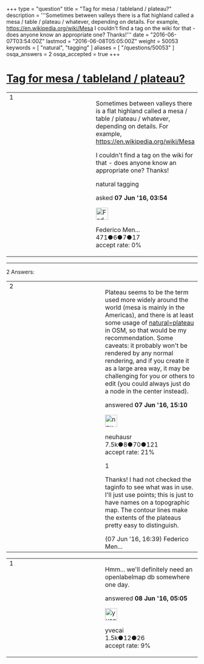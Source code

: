 +++
type = "question"
title = "Tag for mesa / tableland / plateau?"
description = '''Sometimes between valleys there is a flat highland called a mesa / table / plateau / whatever, depending on details. For example, https://en.wikipedia.org/wiki/Mesa I couldn&#x27;t find a tag on the wiki for that - does anyone know an appropriate one? Thanks!'''
date = "2016-06-07T03:54:00Z"
lastmod = "2016-06-08T05:05:00Z"
weight = 50053
keywords = [ "natural", "tagging" ]
aliases = [ "/questions/50053" ]
osqa_answers = 2
osqa_accepted = true
+++

<div class="headNormal">

# [Tag for mesa / tableland / plateau?](/questions/50053/tag-for-mesa-tableland-plateau)

</div>

<div id="main-body">

<div id="askform">

<table id="question-table" style="width:100%;">
<colgroup>
<col style="width: 50%" />
<col style="width: 50%" />
</colgroup>
<tbody>
<tr>
<td style="width: 30px; vertical-align: top"><div class="vote-buttons">
<span id="post-50053-upvote" class="ajax-command post-vote up" rel="nofollow" title="I like this post (click again to cancel)"> </span>
<div id="post-50053-score" class="post-score" title="current number of votes">
1
</div>
<span id="post-50053-downvote" class="ajax-command post-vote down" rel="nofollow" title="I dont like this post (click again to cancel)"> </span> <span id="favorite-mark" class="ajax-command favorite-mark" rel="nofollow" title="mark/unmark this question as favorite (click again to cancel)"> </span>
<div id="favorite-count" class="favorite-count">
&#10;</div>
</div></td>
<td><div id="item-right">
<div class="question-body">
<p>Sometimes between valleys there is a flat highland called a mesa / table / plateau / whatever, depending on details. For example, <a href="https://en.wikipedia.org/wiki/Mesa">https://en.wikipedia.org/wiki/Mesa</a></p>
<p>I couldn't find a tag on the wiki for that - does anyone know an appropriate one? Thanks!</p>
</div>
<div id="question-tags" class="tags-container tags">
<span class="post-tag tag-link-natural" rel="tag" title="see questions tagged &#39;natural&#39;">natural</span> <span class="post-tag tag-link-tagging" rel="tag" title="see questions tagged &#39;tagging&#39;">tagging</span>
</div>
<div id="question-controls" class="post-controls">
&#10;</div>
<div class="post-update-info-container">
<div class="post-update-info post-update-info-user">
<p>asked <strong>07 Jun '16, 03:54</strong></p>
<img src="https://secure.gravatar.com/avatar/e81394b007264247f2acb0e57e596301?s=32&amp;d=identicon&amp;r=g" class="gravatar" width="32" height="32" alt="Federico%20Mena%20Quintero&#39;s gravatar image" />
<p><span>Federico Men...</span><br />
<span class="score" title="471 reputation points">471</span><span title="6 badges"><span class="badge1">●</span><span class="badgecount">6</span></span><span title="7 badges"><span class="silver">●</span><span class="badgecount">7</span></span><span title="17 badges"><span class="bronze">●</span><span class="badgecount">17</span></span><br />
<span class="accept_rate" title="Rate of the user&#39;s accepted answers">accept rate:</span> <span title="Federico Mena Quintero has no accepted answers">0%</span></p>
</div>
</div>
<div id="comments-container-50053" class="comments-container">
&#10;</div>
<div id="comment-tools-50053" class="comment-tools">
&#10;</div>
<div class="clear">
&#10;</div>
<div id="comment-50053-form-container" class="comment-form-container">
&#10;</div>
<div class="clear">
&#10;</div>
</div></td>
</tr>
</tbody>
</table>

------------------------------------------------------------------------

<div class="tabBar">

<span id="sort-top"></span>

<div class="headQuestions">

2 Answers:

</div>

</div>

<span id="50070"></span>

<div id="answer-container-50070" class="answer accepted-answer">

<table style="width:100%;">
<colgroup>
<col style="width: 50%" />
<col style="width: 50%" />
</colgroup>
<tbody>
<tr>
<td style="width: 30px; vertical-align: top"><div class="vote-buttons">
<span id="post-50070-upvote" class="ajax-command post-vote up" rel="nofollow" title="I like this post (click again to cancel)"> </span>
<div id="post-50070-score" class="post-score" title="current number of votes">
2
</div>
<span id="post-50070-downvote" class="ajax-command post-vote down" rel="nofollow" title="I dont like this post (click again to cancel)"> </span> <span class="accept-answer on" rel="nofollow" title="Federico Mena Quintero has selected this answer as the correct answer"> </span>
</div></td>
<td><div class="item-right">
<div class="answer-body">
<p>Plateau seems to be the term used more widely around the world (mesa is mainly in the Americas), and there is at least some usage of <a href="http://taginfo.openstreetmap.org/tags/natural=plateau">natural=plateau</a> in OSM, so that would be my recommendation. Some caveats: it probably won't be rendered by any normal rendering, and if you create it as a large area way, it may be challenging for you or others to edit (you could always just do a node in the center instead).</p>
</div>
<div class="answer-controls post-controls">
&#10;</div>
<div class="post-update-info-container">
<div class="post-update-info post-update-info-user">
<p>answered <strong>07 Jun '16, 15:10</strong></p>
<img src="https://secure.gravatar.com/avatar/cebf8499a8a3009705e261cfd224e8c0?s=32&amp;d=identicon&amp;r=g" class="gravatar" width="32" height="32" alt="neuhausr&#39;s gravatar image" />
<p><span>neuhausr</span><br />
<span class="score" title="7460 reputation points"><span>7.5k</span></span><span title="8 badges"><span class="badge1">●</span><span class="badgecount">8</span></span><span title="70 badges"><span class="silver">●</span><span class="badgecount">70</span></span><span title="121 badges"><span class="bronze">●</span><span class="badgecount">121</span></span><br />
<span class="accept_rate" title="Rate of the user&#39;s accepted answers">accept rate:</span> <span title="neuhausr has 36 accepted answers">21%</span></p>
</div>
</div>
<div id="comments-container-50070" class="comments-container">
<span id="50074"></span>
<div id="comment-50074" class="comment">
<div id="post-50074-score" class="comment-score">
1
</div>
<div class="comment-text">
<p>Thanks! I had not checked the taginfo to see what was in use. I'll just use points; this is just to have names on a topographic map. The contour lines make the extents of the plateaus pretty easy to distinguish.</p>
</div>
<div id="comment-50074-info" class="comment-info">
<span class="comment-age">(07 Jun '16, 16:39)</span> <span class="comment-user userinfo">Federico Men...</span>
</div>
</div>
</div>
<div id="comment-tools-50070" class="comment-tools">
&#10;</div>
<div class="clear">
&#10;</div>
<div id="comment-50070-form-container" class="comment-form-container">
&#10;</div>
<div class="clear">
&#10;</div>
</div></td>
</tr>
</tbody>
</table>

</div>

<span id="50077"></span>

<div id="answer-container-50077" class="answer">

<table style="width:100%;">
<colgroup>
<col style="width: 50%" />
<col style="width: 50%" />
</colgroup>
<tbody>
<tr>
<td style="width: 30px; vertical-align: top"><div class="vote-buttons">
<span id="post-50077-upvote" class="ajax-command post-vote up" rel="nofollow" title="I like this post (click again to cancel)"> </span>
<div id="post-50077-score" class="post-score" title="current number of votes">
1
</div>
<span id="post-50077-downvote" class="ajax-command post-vote down" rel="nofollow" title="I dont like this post (click again to cancel)"> </span>
</div></td>
<td><div class="item-right">
<div class="answer-body">
<p>Hmm... we'll definitely need an openlabelmap db somewhere one day.</p>
</div>
<div class="answer-controls post-controls">
&#10;</div>
<div class="post-update-info-container">
<div class="post-update-info post-update-info-user">
<p>answered <strong>08 Jun '16, 05:05</strong></p>
<img src="https://secure.gravatar.com/avatar/3c7cffe544d6a1c46c97a25b2fdcdedc?s=32&amp;d=identicon&amp;r=g" class="gravatar" width="32" height="32" alt="yvecai&#39;s gravatar image" />
<p><span>yvecai</span><br />
<span class="score" title="1481 reputation points"><span>1.5k</span></span><span title="12 badges"><span class="silver">●</span><span class="badgecount">12</span></span><span title="26 badges"><span class="bronze">●</span><span class="badgecount">26</span></span><br />
<span class="accept_rate" title="Rate of the user&#39;s accepted answers">accept rate:</span> <span title="yvecai has 7 accepted answers">9%</span></p>
</div>
</div>
<div id="comments-container-50077" class="comments-container">
&#10;</div>
<div id="comment-tools-50077" class="comment-tools">
&#10;</div>
<div class="clear">
&#10;</div>
<div id="comment-50077-form-container" class="comment-form-container">
&#10;</div>
<div class="clear">
&#10;</div>
</div></td>
</tr>
</tbody>
</table>

</div>

<div class="paginator-container-left">

</div>

</div>

</div>

